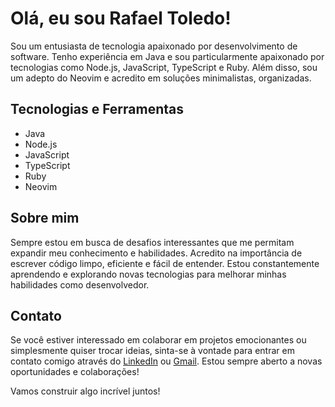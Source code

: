# Olá, eu sou Rafael Toledo!
Sou um entusiasta de tecnologia apaixonado por desenvolvimento de software. Tenho experiência em Java e sou particularmente apaixonado por tecnologias como Node.js, JavaScript, TypeScript e Ruby. Além disso, sou um adepto do Neovim e acredito em soluções minimalistas, organizadas.

## Tecnologias e Ferramentas
- Java
- Node.js
- JavaScript
- TypeScript
- Ruby
- Neovim

## Sobre mim
Sempre estou em busca de desafios interessantes que me permitam expandir meu conhecimento e habilidades. Acredito na importância de escrever código limpo, eficiente e fácil de entender. Estou constantemente aprendendo e explorando novas tecnologias para melhorar minhas habilidades como desenvolvedor.

## Contato
Se você estiver interessado em colaborar em projetos emocionantes ou simplesmente quiser trocar ideias, sinta-se à vontade para entrar em contato comigo através do [LinkedIn](https://www.linkedin.com/in/rafael-toledo-614123160/) ou [Gmail](toledorafael304@gmail.com). Estou sempre aberto a novas oportunidades e colaborações!

Vamos construir algo incrível juntos!
